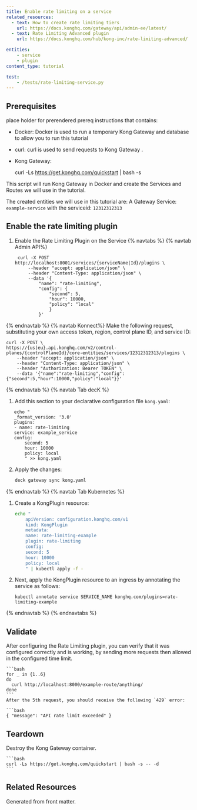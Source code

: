 ```yaml
---
title: Enable rate limiting on a service
related_resources:
  - text: How to create rate limiting tiers
    url: https://docs.konghq.com/gateway/api/admin-ee/latest/
  - text: Rate Limiting Advanced plugin
    url: https://docs.konghq.com/hub/kong-inc/rate-limiting-advanced/

entities: 
    - service
    - plugin
content_type: tutorial

test: 
    - /tests/rate-limiting-service.py
---
```


## Prerequisites 

place holder for prerendered prereq instructions that contains: 

* Docker: Docker is used to run a temporary Kong Gateway and database to allow you to run this tutorial
* curl: curl is used to send requests to Kong Gateway . 
* Kong Gateway: 

    curl -Ls https://get.konghq.com/quickstart | bash -s


This script will run Kong Gateway in Docker and create  the Services and Routes we will use in the tutorial.

The created entities we will use in this tutorial are:
A Gateway Service: `example-service` with the serviceid: `12312312313`


## Enable the rate limiting plugin


1. Enable the Rate Limiting Plugin on the Service
{% navtabs %}
{% navtab Admin API%}

        curl -X POST http://localhost:8001/services/{serviceName|Id}/plugins \
            --header "accept: application/json" \
            --header "Content-Type: application/json" \
            --data '{
                "name": "rate-limiting",
                "config": {
                    "second": 5,
                    "hour": 10000,
                    "policy": "local"
                    }
                }'

{% endnavtab %}
{% navtab Konnect%}
Make the following request, substituting your own access token, region, control plane ID, and service ID:

    curl -X POST \
    https://{us|eu}.api.konghq.com/v2/control-planes/{controlPlaneId}/core-entities/services/12312312313/plugins \
        --header "accept: application/json" \
        --header "Content-Type: application/json" \
        --header "Authorization: Bearer TOKEN" \
        --data '{"name":"rate-limiting","config":{"second":5,"hour":10000,"policy":"local"}}'
{% endnavtab %}
{% navtab Tab decK %}

1. Add this section to your declarative configuration file `kong.yaml`:

 ```
    echo "
    _format_version: '3.0'
    plugins:
    - name: rate-limiting
    service: example_service
    config:
        second: 5
        hour: 10000
        policy: local
        " >> kong.yaml
```

2. Apply the changes:

    ```bash
    deck gateway sync kong.yaml
    ```
{% endnavtab %}
{% navtab Tab Kubernetes %}

1. Create a KongPlugin resource:
    ```bash
    echo "
        apiVersion: configuration.konghq.com/v1
        kind: KongPlugin
        metadata:
        name: rate-limiting-example
        plugin: rate-limiting
        config:
        second: 5
        hour: 10000
        policy: local
        " | kubectl apply -f -
    ```
2. Next, apply the KongPlugin resource to an ingress by annotating the service as follows: 
    
       kubectl annotate service SERVICE_NAME konghq.com/plugins=rate-limiting-example

{% endnavtab %}
{% endnavtabs %}


## Validate

After configuring the Rate Limiting plugin, you can verify that it was configured correctly and is working, by sending more requests then allowed in the configured time limit.

    ```bash
    for _ in {1..6}
    do
      curl http://localhost:8000/example-route/anything/
    done
    ```
    After the 5th request, you should receive the following `429` error:

    ```bash
    { "message": "API rate limit exceeded" }



## Teardown

Destroy the Kong Gateway container.

    ```bash
    curl -Ls https://get.konghq.com/quickstart | bash -s -- -d
    ```

## Related Resources
Generated from front matter.


